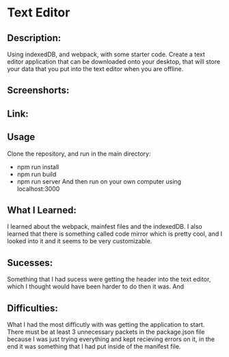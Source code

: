 # Text Editor 

## Description:
Using indexedDB, and webpack, with some starter code. Create a text editor application that can be downloaded onto your desktop, that will store your data that you put into the text editor when you are offline. 

## Screenshorts:

## Link:

## Usage
Clone the repository, and run in the main directory:
- npm run install
- npm run build
- npm run server
And then run on your own computer using localhost:3000

## What I Learned:
I learned about the webpack, mainfest files and the indexedDB. I also learned that there is something called code mirror which is pretty cool, and I looked into it and it seems to be very customizable. 

## Sucesses:
Something that I had sucess were getting the header into the text editor, which I thought would have been harder to do then it was. And 

## Difficulties:
What I had the most difficutly with was getting the application to start. There must be at least 3 unnecessary packets in the package.json file because I was just trying everything and kept recieving errors on it, in the end it was something that I had put inside of the manifest file.


